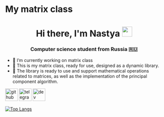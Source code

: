# My matrix class
<h1 align="center">Hi there, I'm  Nastya</a>   
<img src="https://github.com/blackcater/blackcater/raw/main/images/Hi.gif" height="32"/></h1>
<h3 align="center">Computer science student from Russia 🇷🇺</h3>


- 🔭 I’m currently working on matrix class 
- 🌱 This is my matrix class, ready for use, designed as a dynamic library. 
- 💬 The library is ready to use and support mathematical operations related to matrices, as well as the implementation of the principal component algorithm. 

[<img src='https://cdn.jsdelivr.net/npm/simple-icons@3.0.1/icons/github.svg' alt='github' height='40'>](https://github.com/bspnastya)  [<img src='https://cdn.jsdelivr.net/npm/simple-icons@3.0.1/icons/telegram.svg' alt='telegram' height='40'>](bspnastya) [<img src='https://cdn.jsdelivr.net/npm/simple-icons@3.0.1/icons/dev-dot-to.svg' alt='dev' height='40'>](https://dev.to/bspnastya )   

[![Top Langs](https://github-readme-stats.vercel.app/api/top-langs/?username=bspnastya)](https://github.com/anuraghazra/github-readme-stats)



